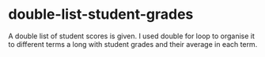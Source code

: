 # double-list-student-grades

A double list of student scores is given. 
I used double for loop to organise it to different terms a long with student grades and their average in each term.
